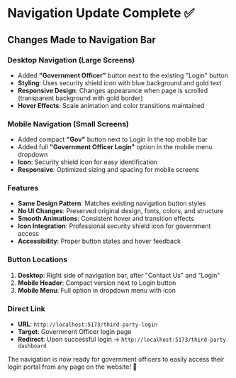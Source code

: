 # Navigation Update Complete ✅

## Changes Made to Navigation Bar

### Desktop Navigation (Large Screens)
- Added **"Government Officer"** button next to the existing "Login" button
- **Styling**: Uses security shield icon with blue background and gold text
- **Responsive Design**: Changes appearance when page is scrolled (transparent background with gold border)
- **Hover Effects**: Scale animation and color transitions maintained

### Mobile Navigation (Small Screens)  
- Added compact **"Gov"** button next to Login in the top mobile bar
- Added full **"Government Officer Login"** option in the mobile menu dropdown
- **Icon**: Security shield icon for easy identification
- **Responsive**: Optimized sizing and spacing for mobile screens

### Features
- **Same Design Pattern**: Matches existing navigation button styles
- **No UI Changes**: Preserved original design, fonts, colors, and structure
- **Smooth Animations**: Consistent hover and transition effects
- **Icon Integration**: Professional security shield icon for government access
- **Accessibility**: Proper button states and hover feedback

### Button Locations
1. **Desktop**: Right side of navigation bar, after "Contact Us" and "Login"
2. **Mobile Header**: Compact version next to Login button
3. **Mobile Menu**: Full option in dropdown menu with icon

### Direct Link
- **URL**: `http://localhost:5173/third-party-login`
- **Target**: Government Officer login page
- **Redirect**: Upon successful login → `http://localhost:5173/third-party-dashboard`

The navigation is now ready for government officers to easily access their login portal from any page on the website! 🎯